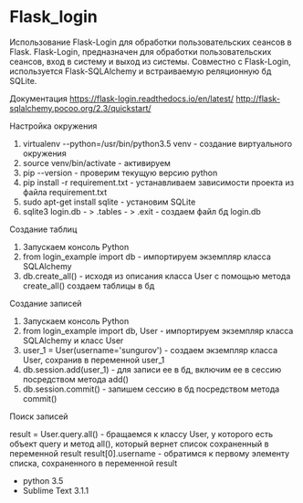 # Flask_login
Использование Flask-Login для обработки пользовательских сеансов в Flask.
Flask-Login, предназначен для обработки пользовательских сеансов, вход в систему и выход из системы.
Совместно с Flask-Login, используется Flask-SQLAlchemy и встраиваемую реляционную бд SQLite.

Документация
https://flask-login.readthedocs.io/en/latest/
http://flask-sqlalchemy.pocoo.org/2.3/quickstart/

Настройка окружения

1. virtualenv --python=/usr/bin/python3.5 venv - создание виртуального окружения
2. source venv/bin/activate - активируем
3. pip --version - проверим текущую версию python 
4. pip install -r requirement.txt - устанавливаем зависимости проекта из файла requirement.txt
4. sudo apt-get install sqlite - установим SQLite
5. sqlite3 login.db - > .tables - > .exit - создаем файл бд login.db

Создание таблиц

1. Запускаем консоль Python
2. from login_example import db - импортируем экземпляр класса SQLAlchemy
2. db.create_all() - исходя из описания класса User с помощью метода create_all() создаем таблицы в бд

Создание записей

1. Запускаем консоль Python
2. from login_example import db, User - импортируем экземпляр класса SQLAlchemy и класс User
3. user_1 = User(username='sungurov') - создаем экземпляр класса User, сохранив в переменной user_1
4. db.session.add(user_1) - для записи ее в бд, включим ее в сессию посредством метода add()
5. db.session.commit() - запишем сессию в бд посредством метода commit()

Поиск записей

result = User.query.all() - бращаемся к классу User, у которого есть объект query и метод all(), который вернет список сохраненный в переменной result
result[0].username - обратимся к первому элементу списка, сохраненного в переменной result







* python 3.5
* Sublime Text 3.1.1

